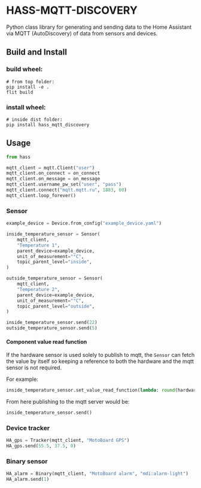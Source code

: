 # HASS-MQTT-DISCOVERY

Python class library for generating and sending data to the Home Assistant via
MQTT (AutoDiscovery) of data from sensors and devices.

## Build and Install
### build wheel: 

    # from top folder: 
    pip install -e .
    flit build

### install wheel:
       
    # inside dist folder:
    pip install hass_mqtt_discovery

## Usage
```Python
from hass

mqtt_client = mqtt.Client("user")
mqtt_client.on_connect = on_connect
mqtt_client.on_message = on_message
mqtt_client.username_pw_set("user", "pass")
mqtt_client.connect("mqtt.mqtt.ru", 1883, 60)
mqtt_client.loop_forever()
```

### Sensor
```Python
example_device = Device.from_config("example_device.yaml")

inside_temperature_sensor = Sensor(
    mqtt_client,
    "Temperature 1",
    parent_device=example_device,
    unit_of_measurement="°C",
    topic_parent_level="inside",
)

outside_temperature_sensor = Sensor(
    mqtt_client,
    "Temperature 2",
    parent_device=example_device,
    unit_of_measurement="°C",
    topic_parent_level="outside",
)

inside_temperature_sensor.send(22)
outside_temperature_sensor.send(5)
```

#### Component value read function

If the hardware sensor is used solely to publish to mqtt, the `Sensor` can fetch
the value by itself so keeping a reference to both the hardware and the mqtt
sensor is not required.

For example:

```python
inside_temperature_sensor.set_value_read_function(lambda: round(hardware_sensor.temperature, 2))
```

From here publishing to the mqtt server would be:

```python
inside_temperature_sensor.send()
```

### Device tracker
```Python
HA_gps = Tracker(mqtt_client, "MotoBoard GPS")
HA_gps.send(55.5, 37.5, 0)
```

### Binary sensor
```Python
HA_alarm = Binary(mqtt_client, "MotoBoard alarm", "mdi:alarm-light")
HA_alarm.send(1)
```

